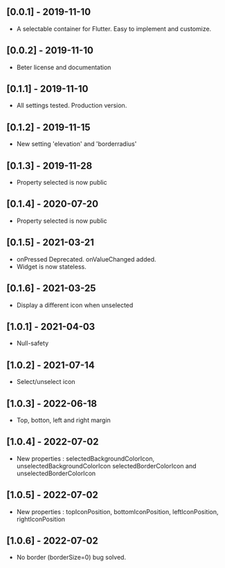 ## [0.0.1] - 2019-11-10

* A selectable container for Flutter. Easy to implement and customize.

## [0.0.2] - 2019-11-10

* Beter license and documentation

## [0.1.1] - 2019-11-10

* All settings tested. Production version.

## [0.1.2] - 2019-11-15

* New setting 'elevation' and 'borderradius'

## [0.1.3] - 2019-11-28

* Property selected is now public

## [0.1.4] - 2020-07-20

* Property selected is now public

## [0.1.5] - 2021-03-21

* onPressed Deprecated. onValueChanged added.
* Widget is now stateless.

## [0.1.6] - 2021-03-25

* Display a different icon when unselected

## [1.0.1] - 2021-04-03

* Null-safety

## [1.0.2] - 2021-07-14

* Select/unselect icon

## [1.0.3] - 2022-06-18

* Top, botton, left and right margin

## [1.0.4] - 2022-07-02

* New properties : selectedBackgroundColorIcon, unselectedBackgroundColorIcon selectedBorderColorIcon and unselectedBorderColorIcon

## [1.0.5] - 2022-07-02

* New properties : topIconPosition, bottomIconPosition, leftIconPosition, rightIconPosition

## [1.0.6] - 2022-07-02

* No border (borderSize=0) bug solved.